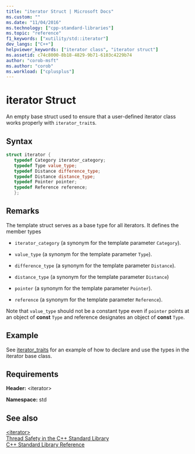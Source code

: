 ```yaml
---
title: "iterator Struct | Microsoft Docs"
ms.custom: ""
ms.date: "11/04/2016"
ms.technology: ["cpp-standard-libraries"]
ms.topic: "reference"
f1_keywords: ["xutility/std::iterator"]
dev_langs: ["C++"]
helpviewer_keywords: ["iterator class", "iterator struct"]
ms.assetid: c74c8000-8b18-4829-9b71-6103c4229b74
author: "corob-msft"
ms.author: "corob"
ms.workload: ["cplusplus"]
---
```

# iterator Struct

An empty base struct used to ensure that a user-defined iterator class works properly with `iterator_trait`s.

## Syntax

```cpp
struct iterator {
   typedef Category iterator_category;
   typedef Type value_type;
   typedef Distance difference_type;
   typedef Distance distance_type;
   typedef Pointer pointer;
   typedef Reference reference;
   };
```

## Remarks

The template struct serves as a base type for all iterators. It defines the member types

- `iterator_category` (a synonym for the template parameter `Category`).

- `value_type` (a synonym for the template parameter `Type`).

- `difference_type` (a synonym for the template parameter `Distance`).

- `distance_type` (a synonym for the template parameter `Distance`)

- `pointer` (a synonym for the template parameter `Pointer`).

- `reference` (a synonym for the template parameter `Reference`).

Note that `value_type` should not be a constant type even if `pointer` points at an object of **const** `Type` and reference designates an object of **const** `Type`.

## Example

See [iterator_traits](../standard-library/iterator-traits-struct.md) for an example of how to declare and use the types in the iterator base class.

## Requirements

**Header:** \<iterator>

**Namespace:** std

## See also

[\<iterator>](../standard-library/iterator.md)<br/>
[Thread Safety in the C++ Standard Library](../standard-library/thread-safety-in-the-cpp-standard-library.md)<br/>
[C++ Standard Library Reference](../standard-library/cpp-standard-library-reference.md)<br/>
